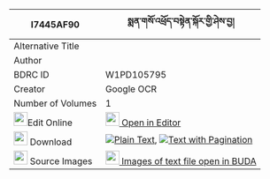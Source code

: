 |I7445AF90|སྨན་གསོ་འཕྲོད་བསྟེན་སྐོར་གྱི་ཤེས་བྱ། 
| --- | --- 
|Alternative Title |
|Author | 
|BDRC ID | W1PD105795
|Creator | Google OCR
|Number of Volumes| 1
|<img width="25" src="https://img.icons8.com/color/25/000000/edit-property.png">Edit Online| [<img width="25" src="https://avatars.githubusercontent.com/u/45091458?s=200&v=4"> Open in Editor](http://editor.openpecha.org/I7445AF90)
|<img width="25" src="https://img.icons8.com/fluent/48/000000/download-2.png"/>  Download | [![](https://img.icons8.com/color/20/000000/txt.png)Plain Text](https://github.com/Openpecha/I7445AF90/releases/download/v1/men_so_troten_kor_gyi_sheja_plain_I7445AF90.zip), [![](https://img.icons8.com/color/20/000000/txt.png)Text with Pagination](https://github.com/Openpecha/I7445AF90/releases/download/v1/men_so_troten_kor_gyi_sheja_pages_I7445AF90.zip)
|<img width="25" src="https://img.icons8.com/plasticine/100/000000/pictures-folder.png"/>  Source Images | [<img width="25" src="https://library.bdrc.io/icons/BUDA-small.svg"> Images of text file open in BUDA](https://library.bdrc.io/show/bdr:W1PD105795)